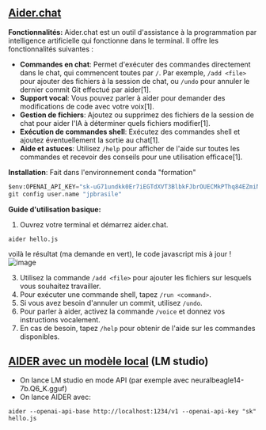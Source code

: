 ## [Aider.chat](https://aider.chat)

**Fonctionnalités:**
Aider.chat est un outil d'assistance à la programmation par intelligence artificielle qui fonctionne dans le terminal. Il offre les fonctionnalités suivantes :

- **Commandes en chat**: Permet d'exécuter des commandes directement dans le chat, qui commencent toutes par `/`. Par exemple, `/add <file>` pour ajouter des fichiers à la session de chat, ou `/undo` pour annuler le dernier commit Git effectué par aider[1].
- **Support vocal**: Vous pouvez parler à aider pour demander des modifications de code avec votre voix[1].
- **Gestion de fichiers**: Ajoutez ou supprimez des fichiers de la session de chat pour aider l'IA à déterminer quels fichiers modifier[1].
- **Exécution de commandes shell**: Exécutez des commandes shell et ajoutez éventuellement la sortie au chat[1].
- **Aide et astuces**: Utilisez `/help` pour afficher de l'aide sur toutes les commandes et recevoir des conseils pour une utilisation efficace[1].
  
**Installation**: Fait dans l'environnement conda "formation"
```Python
$env:OPENAI_API_KEY="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"
git config user.name "jpbrasile"
```

**Guide d'utilisation basique:**
1. Ouvrez votre terminal et démarrez aider.chat.
```
aider hello.js
```
voilà le résultat (ma demande en vert), le code javascript mis à jour ! 
   ![image](https://github.com/jpbrasile/formationIA2.0/assets/8331027/30ee6075-f2fc-4bca-8c2c-187eb62a048a)

3. Utilisez la commande `/add <file>` pour ajouter les fichiers sur lesquels vous souhaitez travailler.
4. Pour exécuter une commande shell, tapez `/run <command>`.
5. Si vous avez besoin d'annuler un commit, utilisez `/undo`.
6. Pour parler à aider, activez la commande `/voice` et donnez vos instructions vocalement.
7. En cas de besoin, tapez `/help` pour obtenir de l'aide sur les commandes disponibles.

## [AIDER avec un modèle local](https://aider.chat/docs/faq.html#how-can-i-run-aider-locally-from-source-code) (LM studio)
- On lance LM studio en mode API (par exemple avec neuralbeagle14-7b.Q6_K.gguf)
- On lance AIDER avec:
```
aider --openai-api-base http://localhost:1234/v1 --openai-api-key "sk" hello.js
```

